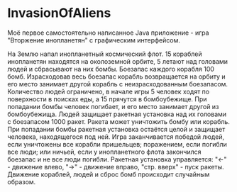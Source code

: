# InvasionOfAliens
Моё первое самостоятельно написанное Java приложение - игра "Вторжение инопланетян" с графическим интерфейсом.

  На Землю напал инопланетный космический флот. 15 кораблей инопланетян находятся на околоземной орбите, 5 летают над головами
людей и сбрасывают на них бомбы. Боезапас каждого корабля 100 бомб. Израсходовав весь боезапас корабль возвращается на орбиту
и его место занимает другой корабль с неизрасходованным боезапасом.
  Количество людей ограничено, в начале игры 5 человек ходят по поверхности в поисках еды, а 15 прячутся в бомбоубежище.
При попадании бомбы человек погибает, и его место занимает другой из бомбоубежища.
  Людей защищает ракетная установка над их головами с боезапасом 1000 ракет. Ракета может уничтожить бомбу или корабль. При
  попадании бомбы ракетная установка остаётся целой и защищает человека, находящегося под ней.
  Игра заканчивается победой людей, если уничтожены все корабли пришельцев; поражением, если погибли все люди; или ничьей, если
у инопланетного флота закончился боезапас и не все люди погибли.
  Ракетная установка управляется: "<-" - движение влево, "->" - движение вправо, "стр. вверх" - пуск ракеты.
Движение кораблей, людей и сброс бомб происходит случайным образом.  
